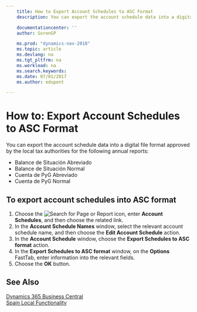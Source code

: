 ```yaml
---
    title: How to Export Account Schedules to ASC Format
    description: You can export the account schedule data into a digital file format approved by the local tax authorities for certain reports.

    documentationcenter: ''
    author: SorenGP

    ms.prod: "dynamics-nav-2018"
    ms.topic: article
    ms.devlang: na
    ms.tgt_pltfrm: na
    ms.workload: na
    ms.search.keywords:
    ms.date: 07/01/2017
    ms.author: edupont

---
```

# How to: Export Account Schedules to ASC Format
You can export the account schedule data into a digital file format approved by the local tax authorities for the following annual reports:  

- Balance de Situación Abreviado  
- Balance de Situación Normal  
- Cuenta de PyG Abreviado  
- Cuenta de PyG Normal  

## To export account schedules into ASC format  

1.  Choose the ![Search for Page or Report](../../media/ui-search/search_small.png "Search for Page or Report icon") icon, enter **Account Schedules**, and then choose the related link.  
2.  In the **Account Schedule Names** window, select the relevant account schedule name, and then choose the **Edit Account Schedule** action.  
3.  In the **Account Schedule** window, choose the **Export Schedules to ASC format** action.  
4.  In the **Export Schedules to ASC format** window, on the **Options** FastTab, enter information into the relevant fields.  
5.  Choose the **OK** button.  
  
## See Also
[Dynamics 365 Business Central](/dynamics365/business-central/)  
[Spain Local Functionality](spain-local-functionality.md)
